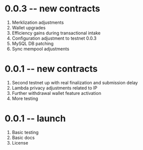 # 0.0.3 -- new contracts

1. Merklization adjustments
2. Wallet upgrades
3. Efficiency gains during transactional intake
4. Configuration adjustment to testnet 0.0.3
5. MySQL DB patching
6. Sync mempool adjustments

# 0.0.1 -- new contracts

1. Second testnet up with real finalization and submission delay
2. Lambda privacy adjustments related to IP
3. Further withdrawal wallet feature activation
4. More testing

# 0.0.1 -- launch

1. Basic testing
2. Basic docs
3. License
